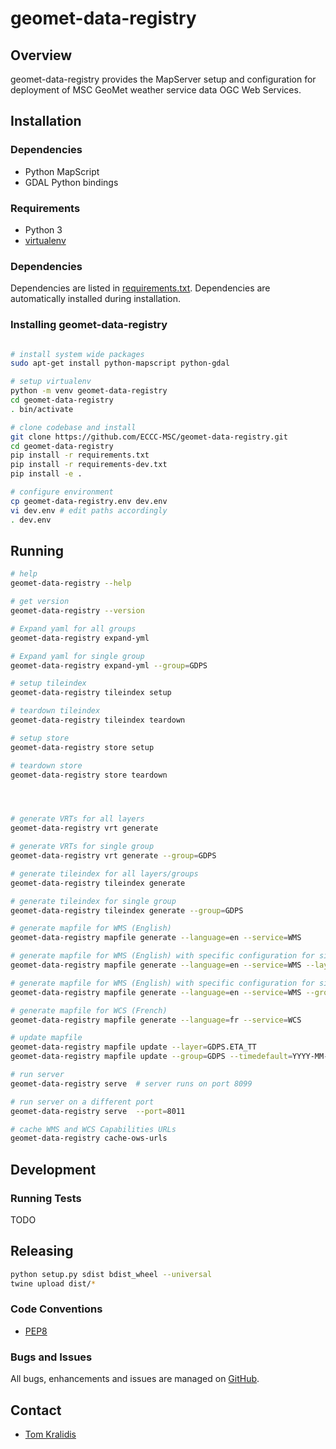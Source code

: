 # geomet-data-registry

## Overview

geomet-data-registry provides the MapServer setup and configuration for deployment
of MSC GeoMet weather service data OGC Web Services.

## Installation

### Dependencies

- Python MapScript
- GDAL Python bindings

### Requirements
- Python 3
- [virtualenv](https://virtualenv.pypa.io/)

### Dependencies
Dependencies are listed in [requirements.txt](requirements.txt). Dependencies
are automatically installed during installation.

### Installing geomet-data-registry
```bash

# install system wide packages
sudo apt-get install python-mapscript python-gdal

# setup virtualenv
python -m venv geomet-data-registry
cd geomet-data-registry
. bin/activate

# clone codebase and install
git clone https://github.com/ECCC-MSC/geomet-data-registry.git
cd geomet-data-registry
pip install -r requirements.txt
pip install -r requirements-dev.txt
pip install -e .

# configure environment
cp geomet-data-registry.env dev.env
vi dev.env # edit paths accordingly
. dev.env
```

## Running

```bash
# help
geomet-data-registry --help

# get version
geomet-data-registry --version

# Expand yaml for all groups
geomet-data-registry expand-yml

# Expand yaml for single group
geomet-data-registry expand-yml --group=GDPS

# setup tileindex
geomet-data-registry tileindex setup

# teardown tileindex
geomet-data-registry tileindex teardown

# setup store
geomet-data-registry store setup

# teardown store
geomet-data-registry store teardown




# generate VRTs for all layers
geomet-data-registry vrt generate

# generate VRTs for single group
geomet-data-registry vrt generate --group=GDPS

# generate tileindex for all layers/groups
geomet-data-registry tileindex generate

# generate tileindex for single group
geomet-data-registry tileindex generate --group=GDPS

# generate mapfile for WMS (English)
geomet-data-registry mapfile generate --language=en --service=WMS

# generate mapfile for WMS (English) with specific configuration for single layer
geomet-data-registry mapfile generate --language=en --service=WMS --layer=GDPS.ETA_TT

# generate mapfile for WMS (English) with specific configuration for single group
geomet-data-registry mapfile generate --language=en --service=WMS --group=GDPS

# generate mapfile for WCS (French)
geomet-data-registry mapfile generate --language=fr --service=WCS

# update mapfile
geomet-data-registry mapfile update --layer=GDPS.ETA_TT
geomet-data-registry mapfile update --group=GDPS --timedefault=YYYY-MM-DDTHH:MM:SSZ --timeextent=YYYY-MM-DDTHH:MM:SSZ/YYYY-MM-DDTHH:MM:SSZ/interval

# run server
geomet-data-registry serve  # server runs on port 8099

# run server on a different port
geomet-data-registry serve  --port=8011

# cache WMS and WCS Capabilities URLs
geomet-data-registry cache-ows-urls
```

## Development

### Running Tests

TODO

## Releasing

```bash
python setup.py sdist bdist_wheel --universal
twine upload dist/*
```

### Code Conventions

* [PEP8](https://www.python.org/dev/peps/pep-0008)

### Bugs and Issues

All bugs, enhancements and issues are managed on [GitHub](https://github.com/ECCC-MSC/geomet-data-registry).

## Contact

* [Tom Kralidis](https://github.com/tomkralidis)

